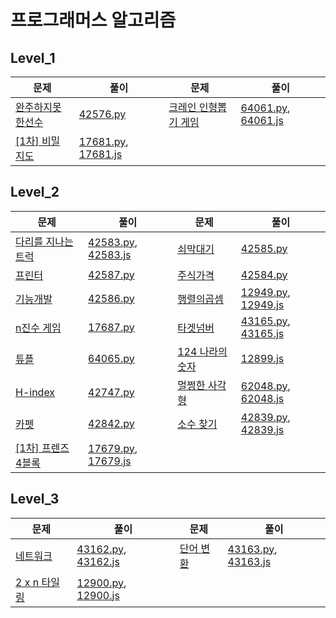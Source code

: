 # 프로그래머스 알고리즘

## Level_1

| 문제                                                         | 풀이                   |문제|풀이|
| ------------------------------------------------------------ | ---------------------- |------------------------------------------------------------|------------------------------------------------------------|
| [완주하지못한선수](https://programmers.co.kr/learn/courses/30/lessons/42576?language=javascript) | [42576.py](./level1/42576.py) |[크레인 인형뽑기 게임](https://programmers.co.kr/learn/courses/30/lessons/64061?language=python3)|[64061.py](./level1/64061.py), [64061.js](./level1/64061.js)|
| [[1차] 비밀지도](https://programmers.co.kr/learn/courses/30/lessons/17681?language=python3) | [17681.py](./level1/17681.py), [17681.js](./level1/17681.js) |||




## Level_2

| 문제                                                         | 풀이                                                         | 문제                                                         | 풀이                                                         |
| ------------------------------------------------------------ | ------------------------------------------------------------ | ------------------------------------------------------------ | ------------------------------------------------------------ |
| [다리를 지나는 트럭](https://programmers.co.kr/learn/courses/30/lessons/42583) | [42583.py](./level2/42583.py), [42583.js](./level2/42583.js) | [쇠막대기](https://programmers.co.kr/learn/courses/30/lessons/42585) | [42585.py](./level2/42585.py)                                |
| [프린터](https://programmers.co.kr/learn/courses/30/lessons/42587) | [42587.py](./level2/42587.py)                                | [주식가격](https://programmers.co.kr/learn/courses/30/lessons/42584) | [42584.py](./level2/42584.py)                                |
| [기능개발](https://programmers.co.kr/learn/courses/30/lessons/42586) | [42586.py](./level2/42586.py)                                | [행렬의곱셈](https://programmers.co.kr/learn/courses/30/lessons/12949) | [12949.py](./level2/12949.py), [12949.js](./level2/12949.js) |
| [n진수 게임](https://programmers.co.kr/learn/courses/30/lessons/17687) | [17687.py](./level2/17687.py)                                | [타겟넘버](https://programmers.co.kr/learn/courses/30/lessons/43165) | [43165.py](./level2/43165.py), [43165.js](./level2/43165.js) |
| [튜플](https://programmers.co.kr/learn/courses/30/lessons/64065?language=python3) | [64065.py](./level2/64065.py)                                | [124 나라의 숫자](https://programmers.co.kr/learn/courses/30/lessons/12899?language=javascript) | [12899.js](./level2/12899.js)                                |
| [H-index](https://programmers.co.kr/learn/courses/30/lessons/42747) | [42747.py](./level2/42747.py)                                | [멀쩡한 사각형](https://programmers.co.kr/learn/courses/30/lessons/62048?language=python3) | [62048.py](./level2/62048.py), [62048.js](./level2/62048.js) |
| [카펫](https://programmers.co.kr/learn/courses/30/lessons/42842) | [42842.py](./level2/42842.py)                                | [소수 찾기](https://programmers.co.kr/learn/courses/30/lessons/42839) | [42839.py](./level2/42839.py), [42839.js](./level2/42839.js) |
| [[1차] 프렌즈 4블록](https://programmers.co.kr/learn/courses/30/lessons/17679) | [17679.py](./level2/17679.py), [17679.js](./level2/17679.js) |                                                              |                                                              |



## Level_3

| 문제                                                         | 풀이                                                         | 문제                                                         | 풀이                                                         |
| ------------------------------------------------------------ | ------------------------------------------------------------ | ------------------------------------------------------------ | ------------------------------------------------------------ |
| [네트워크](https://programmers.co.kr/learn/courses/30/lessons/43162?language=python3) | [43162.py](./level3/43162.py), [43162.js](./level3/43162.js) | [단어 변환](https://programmers.co.kr/learn/courses/30/lessons/43163?language=python3) | [43163.py](./level3/43163.py), [43163.js](./level3/43163.js) |
| [2 x n 타일링](https://programmers.co.kr/learn/courses/30/lessons/12900?language=javascript) | [12900.py](./level3/12900.py), [12900.js](./level3/12900.js) |                                                              |                                                              |

